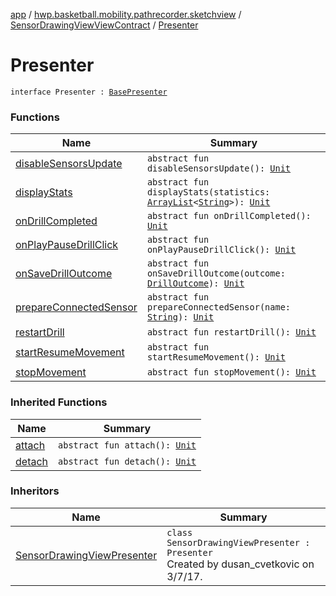 [app](../../../index.md) / [hwp.basketball.mobility.pathrecorder.sketchview](../../index.md) / [SensorDrawingViewViewContract](../index.md) / [Presenter](.)

# Presenter

`interface Presenter : `[`BasePresenter`](../../../hwp.basketball.mobility/-base-presenter/index.md)

### Functions

| Name | Summary |
|---|---|
| [disableSensorsUpdate](disable-sensors-update.md) | `abstract fun disableSensorsUpdate(): `[`Unit`](https://kotlinlang.org/api/latest/jvm/stdlib/kotlin/-unit/index.html) |
| [displayStats](display-stats.md) | `abstract fun displayStats(statistics: `[`ArrayList`](https://kotlinlang.org/api/latest/jvm/stdlib/kotlin.collections/-array-list/index.html)`<`[`String`](https://kotlinlang.org/api/latest/jvm/stdlib/kotlin/-string/index.html)`>): `[`Unit`](https://kotlinlang.org/api/latest/jvm/stdlib/kotlin/-unit/index.html) |
| [onDrillCompleted](on-drill-completed.md) | `abstract fun onDrillCompleted(): `[`Unit`](https://kotlinlang.org/api/latest/jvm/stdlib/kotlin/-unit/index.html) |
| [onPlayPauseDrillClick](on-play-pause-drill-click.md) | `abstract fun onPlayPauseDrillClick(): `[`Unit`](https://kotlinlang.org/api/latest/jvm/stdlib/kotlin/-unit/index.html) |
| [onSaveDrillOutcome](on-save-drill-outcome.md) | `abstract fun onSaveDrillOutcome(outcome: `[`DrillOutcome`](../../../hwp.basketball.mobility.entitiy.drills.outcomes/-drill-outcome/index.md)`): `[`Unit`](https://kotlinlang.org/api/latest/jvm/stdlib/kotlin/-unit/index.html) |
| [prepareConnectedSensor](prepare-connected-sensor.md) | `abstract fun prepareConnectedSensor(name: `[`String`](https://kotlinlang.org/api/latest/jvm/stdlib/kotlin/-string/index.html)`): `[`Unit`](https://kotlinlang.org/api/latest/jvm/stdlib/kotlin/-unit/index.html) |
| [restartDrill](restart-drill.md) | `abstract fun restartDrill(): `[`Unit`](https://kotlinlang.org/api/latest/jvm/stdlib/kotlin/-unit/index.html) |
| [startResumeMovement](start-resume-movement.md) | `abstract fun startResumeMovement(): `[`Unit`](https://kotlinlang.org/api/latest/jvm/stdlib/kotlin/-unit/index.html) |
| [stopMovement](stop-movement.md) | `abstract fun stopMovement(): `[`Unit`](https://kotlinlang.org/api/latest/jvm/stdlib/kotlin/-unit/index.html) |

### Inherited Functions

| Name | Summary |
|---|---|
| [attach](../../../hwp.basketball.mobility/-base-presenter/attach.md) | `abstract fun attach(): `[`Unit`](https://kotlinlang.org/api/latest/jvm/stdlib/kotlin/-unit/index.html) |
| [detach](../../../hwp.basketball.mobility/-base-presenter/detach.md) | `abstract fun detach(): `[`Unit`](https://kotlinlang.org/api/latest/jvm/stdlib/kotlin/-unit/index.html) |

### Inheritors

| Name | Summary |
|---|---|
| [SensorDrawingViewPresenter](../../-sensor-drawing-view-presenter/index.md) | `class SensorDrawingViewPresenter : Presenter`<br>Created by dusan_cvetkovic on 3/7/17. |
